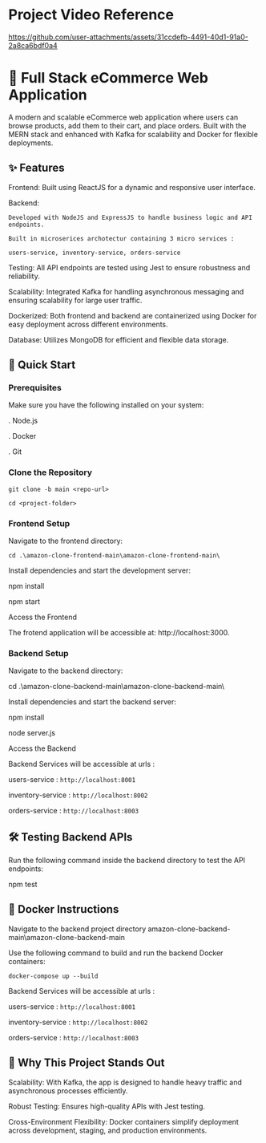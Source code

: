 # Project Video Reference


https://github.com/user-attachments/assets/31ccdefb-4491-40d1-91a0-2a8ca6bdf0a4



# 🛒 Full Stack eCommerce Web Application                           
A modern and scalable eCommerce web application where users can browse products, add them to their cart, and place orders. Built with the MERN stack and enhanced with Kafka for scalability and Docker for flexible deployments.

                  
## ✨ Features


Frontend: Built using ReactJS for a dynamic and responsive user interface.

Backend: 

    Developed with NodeJS and ExpressJS to handle business logic and API endpoints.

    Built in microserices archotectur containing 3 micro services :

    users-service, inventory-service, orders-service

Testing: All API endpoints are tested using Jest to ensure robustness and reliability.

Scalability: Integrated Kafka for handling asynchronous messaging and ensuring scalability for large user traffic.

Dockerized: Both frontend and backend are containerized using Docker for easy deployment across different environments.

Database: Utilizes MongoDB for efficient and flexible data storage.


## 🚀 Quick Start


### Prerequisites

Make sure you have the following installed on your system:

. Node.js

. Docker

. Git

### Clone the Repository


`git clone -b main <repo-url>`

`cd <project-folder>`  

### Frontend Setup

Navigate to the frontend directory:

`cd .\amazon-clone-frontend-main\amazon-clone-frontend-main\`

Install dependencies and start the development server:

npm install  

npm start  

Access the Frontend

The frotend application will be accessible at: http://localhost:3000.

### Backend Setup

Navigate to the backend directory:

cd .\amazon-clone-backend-main\amazon-clone-backend-main\

Install dependencies and start the backend server:

npm install  

node server.js  

Access the Backend

Backend Services will be accessible at urls : 

users-service : `http://localhost:8001`

inventory-service : `http://localhost:8002`

orders-service : `http://localhost:8003`

## 🛠️ Testing Backend APIs

Run the following command inside the backend directory to test the API endpoints:

npm test  

## 🐳 Docker Instructions

Navigate to the backend project directory  amazon-clone-backend-main\amazon-clone-backend-main   

Use the following command to build and run the backend Docker containers:

`docker-compose up --build`  

Backend Services will be accessible at urls : 

users-service : `http://localhost:8001`

inventory-service : `http://localhost:8002`

orders-service : `http://localhost:8003`

## 🌟 Why This Project Stands Out

Scalability: With Kafka, the app is designed to handle heavy traffic and asynchronous processes efficiently.

Robust Testing: Ensures high-quality APIs with Jest testing.

Cross-Environment Flexibility: Docker containers simplify deployment across development, staging, and production environments.
